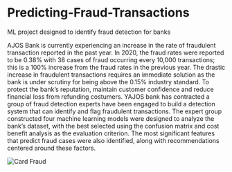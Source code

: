 # Predicting-Fraud-Transactions
ML project designed to identify fraud detection for banks

AJOS Bank is currently experiencing an increase in the rate of fraudulent transaction reported in the past year. In 2020, the fraud rates were reported to be 0.38% with 38 cases of fraud occurring every 10,000 transactions; this is a 100% increase from the fraud rates in the previous year. The drastic increase in fraudulent transactions requires an immediate solution as the bank is under scrutiny for being above the 0.15% industry standard. To protect the bank’s reputation, maintain customer confidence and reduce financial loss from refunding costumers. YAJOS bank has contracted a group of fraud detection experts have been engaged to build a detection system that can identify and flag fraudulent transactions.
The expert group constructed four machine learning models were designed to analyze the bank’s dataset, with the best selected using the confusion matrix and cost benefit analysis as the evaluation criterion. The most significant features that predict fraud cases were also identified, along with recommendations centered around these factors.

![Card Fraud](https://github.com/leks39/Predicting-Fraud-Transactions/assets/113634690/a640de75-77a0-449c-a0d4-0ca8c9142d97)

